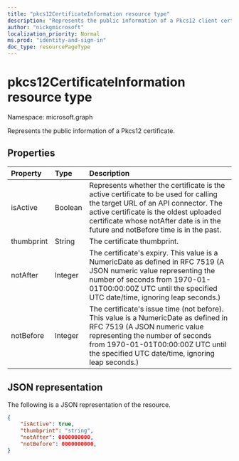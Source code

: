 ```yaml
---
title: "pkcs12CertificateInformation resource type"
description: "Represents the public information of a Pkcs12 client certificate."
author: "nickgmicrosoft"
localization_priority: Normal
ms.prod: "identity-and-sign-in"
doc_type: resourcePageType
---
```


# pkcs12CertificateInformation resource type

Namespace: microsoft.graph

Represents the public information of a Pkcs12 certificate.

## Properties

|Property|Type|Description|
|:---|:---|:---|
|isActive|Boolean|  Represents whether the certificate is the active certificate to be used for calling the target URL of an API connector. The active certificate is the oldest uploaded certificate whose notAfter date is in the future and notBefore time is in the past.|
|thumbprint|String| The certificate thumbprint. |
|notAfter|Integer| The certificate's expiry. This value is a NumericDate as defined in RFC 7519 (A JSON numeric value representing the number of seconds from 1970-01-01T00:00:00Z UTC until the specified UTC date/time, ignoring leap seconds.)|
|notBefore|Integer| The certificate's issue time (not before). This value is a NumericDate as defined in RFC 7519 (A JSON numeric value representing the number of seconds from 1970-01-01T00:00:00Z UTC until the specified UTC date/time, ignoring leap seconds.)|

## JSON representation

The following is a JSON representation of the resource.
<!-- {
  "blockType": "resource",
  "@odata.type": "microsoft.graph.pkcs12CertificateInformation"
}
-->

``` json
{
    "isActive": true,
    "thumbprint": "string",
    "notAfter": 0000000000,
    "notBefore": 0000000000,
}
```
